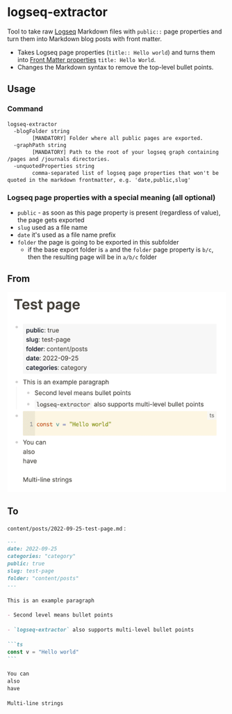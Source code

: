 # logseq-extractor

Tool to take raw [Logseq](https://github.com/logseq/logseq) Markdown files with `public::` page properties and turn them into Markdown blog posts with front matter.

- Takes Logseq page properties (`title:: Hello world`) and turns them into [Front Matter properties](https://gohugo.io/content-management/front-matter/) `title: Hello World`.
- Changes the Markdown syntax to remove the top-level bullet points.

## Usage

### Command

```
logseq-extractor
  -blogFolder string
        [MANDATORY] Folder where all public pages are exported.
  -graphPath string
        [MANDATORY] Path to the root of your logseq graph containing /pages and /journals directories.
  -unquotedProperties string
        comma-separated list of logseq page properties that won't be quoted in the markdown frontmatter, e.g. 'date,public,slug'
```

### Logseq page properties with a special meaning (all optional)

- `public` - as soon as this page property is present (regardless of value), the page gets exported
- `slug` used as a file name
- `date` it's used as a file name prefix
- `folder` the page is going to be exported in this subfolder
  - if the base export folder is `a` and the `folder` page property is `b/c`, then the resulting page will be in `a/b/c` folder


## From

![logseq test page](./docs/assets/logseq-teset-page.png)

## To

`content/posts/2022-09-25-test-page.md` :

~~~md
---
date: 2022-09-25
categories: "category"
public: true
slug: test-page
folder: "content/posts"
---

This is an example paragraph

- Second level means bullet points

- `logseq-extractor` also supports multi-level bullet points

```ts
const v = "Hello world"
```

You can
also
have

Multi-line strings
~~~
